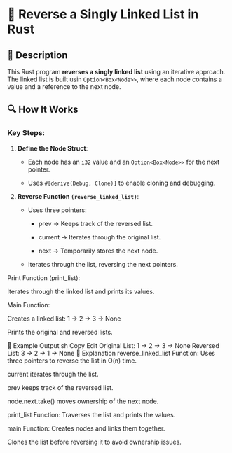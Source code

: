 # 📌 Reverse a Singly Linked List in Rust

## 🚀 Description
This Rust program **reverses a singly linked list** using an iterative approach. 
The linked list is built usin `Option<Box<Node>>`, where each node contains a value and a reference to the next node.

## 🔍 How It Works
### Key Steps:
1. **Define the Node Struct**:

    - Each node has an `i32` value and an `Option<Box<Node>>` for the next pointer.

    - Uses `#[derive(Debug, Clone)]` to enable cloning and debugging.

2. **Reverse Function `(reverse_linked_list)`**:

    - Uses three pointers:

      - prev → Keeps track of the reversed list.

      - current → Iterates through the original list.

      - next → Temporarily stores the next node.

    - Iterates through the list, reversing the next pointers.

Print Function (print_list):

Iterates through the linked list and prints its values.

Main Function:

Creates a linked list: 1 -> 2 -> 3 -> None

Prints the original and reversed lists.

🎯 Example Output
sh
Copy
Edit
Original List:
1 -> 2 -> 3 -> None
Reversed List:
3 -> 2 -> 1 -> None
📂 Explanation
reverse_linked_list Function:
Uses three pointers to reverse the list in O(n) time.

current iterates through the list.

prev keeps track of the reversed list.

node.next.take() moves ownership of the next node.

print_list Function:
Traverses the list and prints the values.

main Function:
Creates nodes and links them together.

Clones the list before reversing it to avoid ownership issues.

